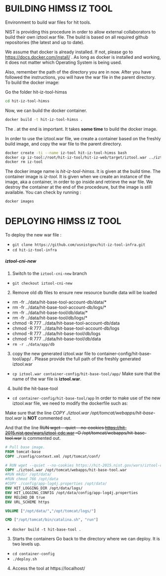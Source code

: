 # BUILDING HIMSS IZ TOOL

Environment to build war files for hit tools.

NIST is providing this procedure in order to allow external collaborators to build their own iztool.war file.
The build is based on all required github repositories (the latest and up to date).

We assume that docker is already installed. If not, please go to https://docs.docker.com/install/ .
As long as docker is installed and working, it does not matter which Operating System is being used.

Also, remember the path of the directory you are in now. After you have followed the instructions, you will have the war file in the parent directory.
To build the docker image:

Go the folder hit-iz-tool-himss
```bash
cd hit-iz-tool-himss
```

Now, we can build the docker container.
```bash
docker build -t hit-iz-tool-himss .
```
The . at the end is important.
It takes **some time** to build the docker image.

In order to use the iztool.war file, we create a container based on the freshly build image, and copy the war file to the parent directory.
```bash
docker create -ti --name iz-tool hit-iz-tool-himss bash
docker cp iz-tool:/root/hit-iz-tool/hit-iz-web/target/iztool.war ../iztool.war
docker rm iz-tool
```
The docker image name is *hit-iz-tool-himss*. It is given at the build time.
The container image is *iz-tool*. It is given when we create an instance of the image, aka a container, in order to go inside and retrieve the war file.
We destroy the container at the end of the procedeure, but the image is still available. You can check by running :
```bash
docker images
```
# DEPLOYING HIMSS IZ TOOL

To deploy the new war file :

- `git clone https://github.com/usnistgov/hit-iz-tool-infra.git`
- `cd hit-iz-tool-infra`
##### iztool-cni-new
1) Switch to the `iztool-cni-new` branch
- `git checkout iztool-cni-new`
2) Remove old db files to ensure new resource bundle data will be loaded
- rm -fr ../data/hit-base-tool-account-db/data/*
- rm -fr ../data/hit-base-tool-account-db/logs/*
- rm -fr ../data/hit-base-tool/db/data/*
- rm -fr ../data/hit-base-tool/db/logs/*
- chmod -R 777 ../data/hit-base-tool-account-db/data
- chmod -R 777 ../data/hit-base-tool-account-db/logs
- chmod -R 777 ../data/hit-base-tool/db/logs
- chmod -R 777 ../data/hit-base-tool/db/data
- `rm -r ./data/app/db`
3) copy the new generated iztool.war file to container-config/hit-base-tool/app/ . Please provide the full path of the freshly generated iztool.war
- `cp iztool.war container-config/hit-base-tool/app/`
Make sure that the name of the war file is **iztool.war**.
4) build the hit-base-tool
- `cd container-config/hit-base-tool/app`
In order to make use of the new iztool.war file, we need to modify the dockerfile such as:

Make sure that the line *COPY ./iztool.war /opt/tomcat/webapps/hit-base-tool.war* is **NOT** commented out.

And that the line ~~RUN wget --quiet --no-cookies https://hit-2015.nist.gov/wars/iztool-cdc.war -O /opt/tomcat/webapps/hit-base-tool.war~~ is commented out.

```Dockerfile
# Pull base image.
FROM tomcat-base
COPY ./config/context.xml /opt/tomcat/conf/

# RUN wget --quiet --no-cookies https://hit-2015.nist.gov/wars/iztool-cdc.war -O /opt/tomcat/webapps/hit-base-tool.war
COPY ./iztool.war /opt/tomcat/webapps/hit-base-tool.war
#RUN mkdir /opt/data/
#RUN chmod 766 /opt/data
#COPY ./config/app-log4j.properties /opt/data/
ENV HIT_LOGGING_DIR /opt/data/logs/
ENV HIT_LOGGING_CONFIG /opt/data/config/app-log4j.properties
ENV RELOAD_DB true
ENV URL_SCHEME https

VOLUME ["/opt/data/","/opt/tomcat/logs/"]

CMD ["/opt/tomcat/bin/catalina.sh", "run"]

```
 - `docker build -t hit-base-tool .`


3) Starts the containers
Go back to the directory where we can deploy. It is two levels up.
 - `cd container-config`
 - `./deploy.sh`
4) Access the tool at https://localhost/
